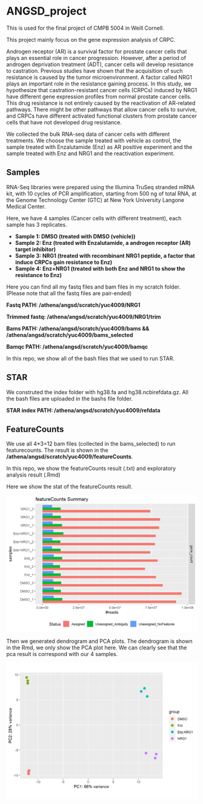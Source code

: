 # ANGSD_project
This is used for the final project of CMPB 5004 in Weill Cornell.

This project mainly focus on the gene expression analysis of CRPC.

Androgen receptor (AR) is a survival factor for prostate cancer cells that plays an essential role in cancer progression. However, after a period of androgen deprivation treatment (ADT), cancer cells will develop resistance to castration. Previous studies have shown that the acquisition of such resistance is caused by the tumor microenvironment. A factor called NRG1 plays an important role in the resistance gaining process. In this study, we hypothesize that castration-resistant cancer cells (CRPCs) induced by NRG1 have different gene expression profiles from normal prostate cancer cells. This drug resistance is not entirely caused by the reactivation of AR-related pathways. There might be other pathways that allow cancer cells to survive, and CRPCs have different activated functional clusters from prostate cancer cells that have not developed drug resistance.

We collected the bulk RNA-seq data of cancer cells with different treatments. We choose the sample treated with vehicle as control, the sample treated with Enzalutamide (Enz) as AR positive experiment and the sample treated with Enz and NRG1 and the reactivation experiment.

## Samples

RNA-Seq libraries were prepared using the Illumina TruSeq stranded mRNA kit, with 10 cycles of PCR amplification, starting from 500 ng of total RNA, at the Genome Technology Center (GTC) at New York University Langone Medical Center.

Here, we have 4 samples (Cancer cells with different treatment), each sample has 3 replicates. 
- **Sample 1: DMSO (treated with DMSO (vehicle))**
- **Sample 2: Enz (treated with Enzalutamide, a androgen receptor (AR) target inhibitor)**
- **Sample 3: NRG1 (treated with recombinant NRG1 peptide, a factor that induce CRPCs gain resistance to Enz)**
- **Sample 4: Enz+NRG1 (treated with both Enz and NRG1 to show the resistance to Enz)**

Here you can find all my fastq files and bam files in my scratch folder. (Please note that all the fastq files are pair-ended)

**Fastq PATH: /athena/angsd/scratch/yuc4009/NRG1**

**Trimmed fastq: /athena/angsd/scratch/yuc4009/NRG1/trim**

**Bams PATH: /athena/angsd/scratch/yuc4009/bams && /athena/angsd/scratch/yuc4009/bams_selected**

**Bamqc PATH: /athena/angsd/scratch/yuc4009/bamqc**

In this repo, we show all of the bash files that we used to run STAR.

## STAR

We construted the index folder with hg38.fa and hg38.ncbirefdata.gz. All the bash files are uploaded in the bashs file folder.

**STAR index PATH: /athena/angsd/scratch/yuc4009/refdata**

## FeatureCounts

We use all 4\*3=12 bam files (collected in the bams_selected) to run featurecounts. The result is shown in the **/athena/angsd/scratch/yuc4009/featureCounts**.

In this repo, we show the featureCounts result (.txt) and exploratory analysis result (.Rmd)

Here we show the stat of the featureCounts result.

![stat](https://github.com/yuqcheng/ANGSD_project/blob/main/figure/featurecounts_stat.png)

Then we generated dendrogram and PCA plots. The dendrogram is shown in the Rmd, we only show the PCA plot here. We can clearly see that the pca result is correspond with our 4 samples.

![pca](https://github.com/yuqcheng/ANGSD_project/blob/main/figure/pca.png)

